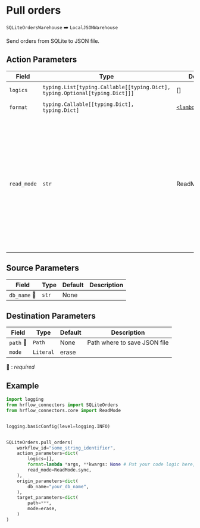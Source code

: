 
# Pull orders
`SQLiteOrdersWarehouse` :arrow_right: `LocalJSONWarehouse`

Send orders from SQLite to JSON file.



## Action Parameters

| Field | Type | Default | Description |
| ----- | ---- | ------- | ----------- |
| `logics`  | `typing.List[typing.Callable[[typing.Dict], typing.Optional[typing.Dict]]]` | [] | List of logic functions |
| `format`  | `typing.Callable[[typing.Dict], typing.Dict]` | [`<lambda>`](../../../core/connector.py#L180) | Formatting function |
| `read_mode`  | `str` | ReadMode.sync | If 'incremental' then `read_from` of the last run is given to Origin Warehouse during read. **The actual behavior depends on implementation of read**. In 'sync' mode `read_from` is neither fetched nor given to Origin Warehouse during read. |

## Source Parameters

| Field | Type | Default | Description |
| ----- | ---- | ------- | ----------- |
| `db_name` :red_circle: | `str` | None |  |

## Destination Parameters

| Field | Type | Default | Description |
| ----- | ---- | ------- | ----------- |
| `path` :red_circle: | `Path` | None | Path where to save JSON file |
| `mode`  | `Literal` | erase |  |

:red_circle: : *required*

## Example

```python
import logging
from hrflow_connectors import SQLiteOrders
from hrflow_connectors.core import ReadMode


logging.basicConfig(level=logging.INFO)


SQLiteOrders.pull_orders(
    workflow_id="some_string_identifier",
    action_parameters=dict(
        logics=[],
        format=lambda *args, **kwargs: None # Put your code logic here,
        read_mode=ReadMode.sync,
    ),
    origin_parameters=dict(
        db_name="your_db_name",
    ),
    target_parameters=dict(
        path=***,
        mode=erase,
    )
)
```